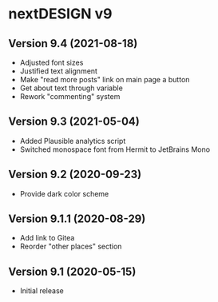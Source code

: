 # nextDESIGN v9

## Version 9.4 (2021-08-18)

- Adjusted font sizes
- Justified text alignment
- Make "read more posts" link on main page a button
- Get about text through variable
- Rework "commenting" system

## Version 9.3 (2021-05-04)

- Added Plausible analytics script
- Switched monospace font from Hermit to JetBrains Mono

## Version 9.2 (2020-09-23)

- Provide dark color scheme

## Version 9.1.1 (2020-08-29)

- Add link to Gitea
- Reorder "other places" section

## Version 9.1 (2020-05-15)

- Initial release
